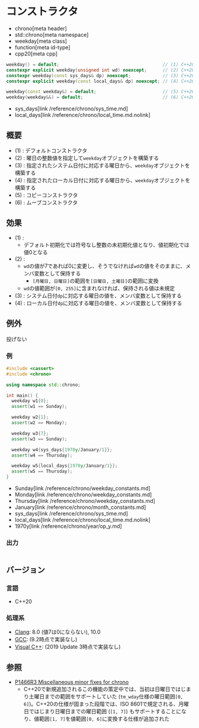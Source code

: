 # コンストラクタ
* chrono[meta header]
* std::chrono[meta namespace]
* weekday[meta class]
* function[meta id-type]
* cpp20[meta cpp]

```cpp
weekday() = default;                                       // (1) C++20
constexpr explicit weekday(unsigned int wd) noexcept;      // (2) C++20
constexpr weekday(const sys_days& dp) noexcept;            // (3) C++20
constexpr explicit weekday(const local_days& dp) noexcept; // (4) C++20

weekday(const weekday&) = default;                         // (5) C++20
weekday(weekday&&) = default;                              // (6) C++20
```
* sys_days[link /reference/chrono/sys_time.md]
* local_days[link /reference/chrono/local_time.md.nolink]

## 概要
- (1) : デフォルトコンストラクタ
- (2) : 曜日の整数値を指定して`weekday`オブジェクトを構築する
- (3) : 指定されたシステム日付に対応する曜日から、`weekday`オブジェクトを構築する
- (4) : 指定されたローカル日付に対応する曜日から、`weekday`オブジェクトを構築する
- (5) : コピーコンストラクタ
- (6) : ムーブコンストラクタ


## 効果
- (1) :
    - デフォルト初期化では符号なし整数の未初期化値となり、値初期化では値0となる
- (2) :
    - `wd`の値が7であれば0に変更し、そうでなければ`wd`の値をそのままに、メンバ変数として保持する
        - `[月曜日, 日曜日]`の範囲を`[日曜日, 土曜日]`の範囲に変換
    - `wd`の値範囲が`[0, 255]`に含まれなければ、保持される値は未規定
- (3) : システム日付`dp`に対応する曜日の値を、メンバ変数として保持する
- (4) : ローカル日付`dp`に対応する曜日の値を、メンバ変数として保持する


## 例外
投げない


### 例
```cpp example
#include <cassert>
#include <chrono>

using namespace std::chrono;

int main() {
  weekday w1{0};
  assert(w1 == Sunday);

  weekday w2{1};
  assert(w2 == Monday);

  weekday w3{7};
  assert(w3 == Sunday);

  weekday w4{sys_days{1970y/January/1}};
  assert(w4 == Thursday);

  weekday w5{local_days{1970y/January/1}};
  assert(w5 == Thursday);
}
```
* Sunday[link /reference/chrono/weekday_constants.md]
* Monday[link /reference/chrono/weekday_constants.md]
* Thursday[link /reference/chrono/weekday_constants.md]
* January[link /reference/chrono/month_constants.md]
* sys_days[link /reference/chrono/sys_time.md]
* local_days[link /reference/chrono/local_time.md.nolink]
* 1970y[link /reference/chrono/year/op_y.md]

### 出力
```
```

## バージョン
### 言語
- C++20

### 処理系
- [Clang](/implementation.md#clang): 8.0 (値7は0にならない), 10.0
- [GCC](/implementation.md#gcc): (9.2時点で実装なし)
- [Visual C++](/implementation.md#visual_cpp): (2019 Update 3時点で実装なし)


## 参照
- [P1466R3 Miscellaneous minor fixes for chrono](http://www.open-std.org/jtc1/sc22/wg21/docs/papers/2019/p1466r3.html)
    - C++20で新規追加されるこの機能の策定中では、当初は日曜日ではじまり土曜日までの範囲をサポートしていた (`tm_wday`仕様の曜日範囲`[0, 6]`)。C++20の仕様が固まった段階では、ISO 8601で規定される、月曜日ではじまり日曜日までの曜日範囲 (`[1, 7]`) もサポートすることになり、値範囲`[1, 7]`を値範囲`[0, 6]`に変換する仕様が追加された
